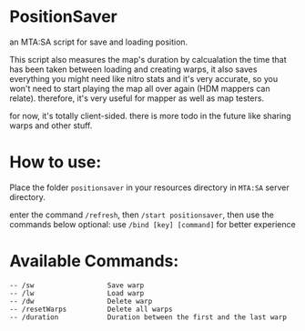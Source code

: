# PositionSaver
an MTA:SA script for save and loading position.

This script also measures the map's duration by calcualation the time that has been taken between loading and creating warps, it also saves everything you might need like nitro stats and it's very accurate, so you won't need to start playing the map all over again (HDM mappers can relate).
therefore, it's very useful for mapper as well as map testers.

for now, it's totally client-sided. there is more todo in the future like sharing warps and other stuff.

# How to use:
 Place the folder ```positionsaver``` in your resources directory in ``MTA:SA`` server directory.
 
 enter the command `/refresh`, then ```/start positionsaver```, then use the commands below
 optional: use ``/bind [key] [command]`` for better experience

# Available Commands:
	-- /sw			    	Save warp
	-- /lw			    	Load warp
	-- /dw			    	Delete warp
	-- /resetWarps			Delete all warps
	-- /duration	  		Duration between the first and the last warp
